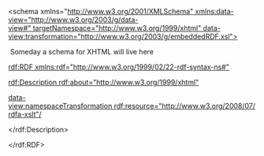 <schema xmlns="http://www.w3.org/2001/XMLSchema" xmlns:data-view="http://www.w3.org/2003/g/data-view#" targetNamespace="http://www.w3.org/1999/xhtml" data-view:transformation="http://www.w3.org/2003/g/embeddedRDF.xsl"><annotation>

<documentation> Someday a schema for XHTML will live here </documentation>

<appinfo>

<rdf:RDF xmlns:rdf="http://www.w3.org/1999/02/22-rdf-syntax-ns#">

<rdf:Description rdf:about="http://www.w3.org/1999/xhtml">

<data-view:namespaceTransformation rdf:resource="http://www.w3.org/2008/07/rdfa-xslt"/>

</rdf:Description>

</rdf:RDF>

</appinfo>

</annotation>

</schema>

